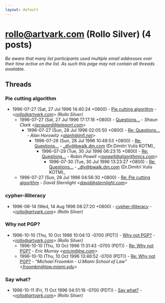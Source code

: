 ```yaml
---
layout: default
---
```


# <rollo@artvark.com> (Rollo Silver) (4 posts)

_Be aware that many list participants used multiple email addresses over their time active on the list. As such this page may not contain all threads available._

## Threads

### Pie cutting algorithm
+ 1996-07-27 (Sat, 27 Jul 1996 14:40:24 +0800) - [Pie cutting algorithm](/archive/1996/07/fdc40ff0c3844082822762636b750ef799281c2c2e232877200acd01a0d88546) - _\<rollo@artvark.com\> (Rollo Silver)_
  + 1996-07-27 (Sat, 27 Jul 1996 17:17:16 +0800) - [Questions...](/archive/1996/07/0ec30263cae9a2b817487ea53b10cab1911440aff715c9149907da4ad82e3dc3) - _Shaun Clark \<jacquard@teleport.com\>_
    + 1996-07-27 (Sun, 28 Jul 1996 02:05:50 +0800) - [Re: Questions...](/archive/1996/07/c85af3556f48ce836be331a4598a89fd3f3784c0b9c841b865622da79dd8f214) - _Alan Horowitz \<alanh@infi.net\>_
      + 1996-07-28 (Sun, 28 Jul 1996 10:49:53 +0800) - [Re: Questions...](/archive/1996/07/c4473d34993c067b9a06e2de974f8cbaab2b4d445305a299674041d20e43b365) - _dlv@bwalk.dm.com (Dr.Dimitri Vulis KOTM)_
        + 1996-07-29 (Tue, 30 Jul 1996 06:23:15 +0800) - [Re: Questions...](/archive/1996/07/4bd85f3ad693e9d7941ea6efe39519e90c3161a0bf59b776f2594bf282f05c0a) - _Robin Powell \<rpowell@algorithmics.com\>_
          + 1996-07-30 (Tue, 30 Jul 1996 13:23:27 +0800) - [Re: Questions...](/archive/1996/07/5e314b29487131ddfcb8ca2ce4faf5fc44547222c24de8f92be952b84b91c250) - _dlv@bwalk.dm.com (Dr.Dimitri Vulis KOTM)_
  + 1996-07-27 (Sun, 28 Jul 1996 04:56:30 +0800) - [Re: Pie cutting algorithm](/archive/1996/07/54a7861f8724e2fbf93eb00b25301a4796ae25dd47bb4b2f69e7b81e9050cbd9) - _David Sternlight \<david@sternlight.com\>_

### cypher-illiteracy
+ 1996-08-14 (Wed, 14 Aug 1996 08:27:20 +0800) - [cypher-illiteracy](/archive/1996/08/d2f5e14ce74cc7306fe5c6fa4e9a9a4f66a4db69d70dac0e2db00533981ee529) - _\<rollo@artvark.com\> (Rollo Silver)_

### Why not PGP?
+ 1996-10-10 (Thu, 10 Oct 1996 10:04:13 -0700 (PDT)) - [Why not PGP?](/archive/1996/10/4f28d5ac9b6749f2a8be2c26606238718ca7e3a21f53244884c30a1e43751f0d) - _\<rollo@artvark.com\> (Rollo Silver)_
  + 1996-10-10 (Thu, 10 Oct 1996 11:31:43 -0700 (PDT)) - [Re: Why not PGP?](/archive/1996/10/d219ce64bf7777ce96534dfc7c8f849524b4aa582dfa2bf47d1c2b02e25649c3) - _Eric Murray \<ericm@lne.com\>_
  + 1996-10-10 (Thu, 10 Oct 1996 13:46:52 -0700 (PDT)) - [Re: Why not PGP?](/archive/1996/10/e5f0f2235bfc5ace11a6bdf0cad6d51ae872267306c64c498d2124b5fc6d1acb) - _"Michael Froomkin - U.Miami School of Law" \<froomkin@law.miami.edu\>_

### Say what?
+ 1996-10-11 (Fri, 11 Oct 1996 04:51:19 -0700 (PDT)) - [Say what?](/archive/1996/10/717ef4aeef30a68a2a071e79aea9510275405f833fd08279d9c793dc94e63f37) - _\<rollo@artvark.com\> (Rollo Silver)_

